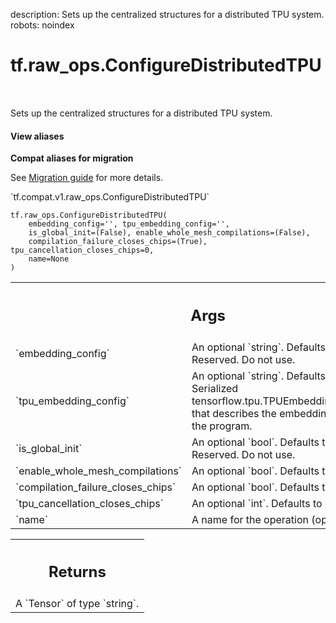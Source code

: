 description: Sets up the centralized structures for a distributed TPU system.
robots: noindex

# tf.raw_ops.ConfigureDistributedTPU

<!-- Insert buttons and diff -->

<table class="tfo-notebook-buttons tfo-api nocontent" align="left">

</table>



Sets up the centralized structures for a distributed TPU system.

<section class="expandable">
  <h4 class="showalways">View aliases</h4>
  <p>
<b>Compat aliases for migration</b>
<p>See
<a href="https://www.tensorflow.org/guide/migrate">Migration guide</a> for
more details.</p>
<p>`tf.compat.v1.raw_ops.ConfigureDistributedTPU`</p>
</p>
</section>

<pre class="devsite-click-to-copy prettyprint lang-py tfo-signature-link">
<code>tf.raw_ops.ConfigureDistributedTPU(
    embedding_config=&#x27;&#x27;, tpu_embedding_config=&#x27;&#x27;,
    is_global_init=(False), enable_whole_mesh_compilations=(False),
    compilation_failure_closes_chips=(True), tpu_cancellation_closes_chips=0,
    name=None
)
</code></pre>



<!-- Placeholder for "Used in" -->


<!-- Tabular view -->
 <table class="responsive fixed orange">
<colgroup><col width="214px"><col></colgroup>
<tr><th colspan="2"><h2 class="add-link">Args</h2></th></tr>

<tr>
<td>
`embedding_config`
</td>
<td>
An optional `string`. Defaults to `""`.
Reserved. Do not use.
</td>
</tr><tr>
<td>
`tpu_embedding_config`
</td>
<td>
An optional `string`. Defaults to `""`.
Serialized tensorflow.tpu.TPUEmbeddingConfiguration that
describes the embedding lookups of the program.
</td>
</tr><tr>
<td>
`is_global_init`
</td>
<td>
An optional `bool`. Defaults to `False`.
Reserved. Do not use.
</td>
</tr><tr>
<td>
`enable_whole_mesh_compilations`
</td>
<td>
An optional `bool`. Defaults to `False`.
</td>
</tr><tr>
<td>
`compilation_failure_closes_chips`
</td>
<td>
An optional `bool`. Defaults to `True`.
</td>
</tr><tr>
<td>
`tpu_cancellation_closes_chips`
</td>
<td>
An optional `int`. Defaults to `0`.
</td>
</tr><tr>
<td>
`name`
</td>
<td>
A name for the operation (optional).
</td>
</tr>
</table>



<!-- Tabular view -->
 <table class="responsive fixed orange">
<colgroup><col width="214px"><col></colgroup>
<tr><th colspan="2"><h2 class="add-link">Returns</h2></th></tr>
<tr class="alt">
<td colspan="2">
A `Tensor` of type `string`.
</td>
</tr>

</table>

